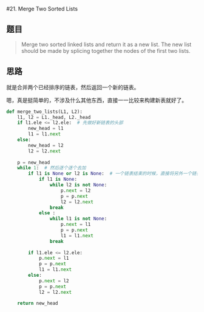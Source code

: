#21. Merge Two Sorted Lists 

## 题目

> Merge two sorted linked lists and return it as a new list. The new list should be made by splicing together the nodes of the first two lists.

## 思路

就是合并两个已经排序的链表，然后返回一个新的链表。

嗯，真是挺简单的，不涉及什么其他东西，直接一一比较来构建新表就好了。

```python
def merge_two_lists(L1, L2):
    l1, l2 = L1._head, L2._head
    if l1.ele <= l2.ele:  # 先做好新链表的头部
        new_head = l1
        l1 = l1.next
    else:
        new_head = l2
        l2 = l2.next
        
    p = new_head
    while 1:  # 然后逐个逐个去加
        if l1 is None or l2 is None:  # 一个链表结束的时候，直接将另外一个链表剩下的部分加到新链表去
            if l1 is None:
                while l2 is not None:
                    p.next = l2
                    p = p.next
                    l2 = l2.next
                break
            else :
                while l1 is not None:
                    p.next = l1
                    p = p.next
                    l1 = l1.next
                break
    
        if l1.ele <= l2.ele:
            p.next = l1
            p = p.next
            l1 = l1.next
        else:
            p.next = l2
            p = p.next
            l2 = l2.next
            
    return new_head
```

